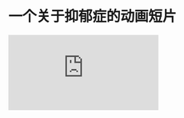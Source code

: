 # 一个关于抑郁症的动画短片



<iframe frameborder="0" src="https://v.qq.com/txp/iframe/player.html?vid=c0318ib0f62" allowFullScreen="true"></iframe>